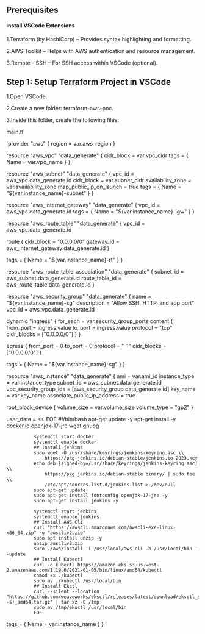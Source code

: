 ## Prerequisites

#### Install VSCode Extensions

1.Terraform (by HashiCorp) – Provides syntax highlighting and formatting.

2.AWS Toolkit – Helps with AWS authentication and resource management.

3.Remote - SSH – For SSH access within VSCode (optional).

## Step 1: Setup Terraform Project in VSCode

1.Open VSCode.

2.Create a new folder: terraform-aws-poc.

3.Inside this folder, create the following files:

main.tf

'provider "aws" {
  region = var.aws_region
}


resource "aws_vpc" "data_generate" {
  cidr_block = var.vpc_cidr
  tags = {
    Name = var.vpc_name
  }
}


resource "aws_subnet" "data_generate" {
  vpc_id                  = aws_vpc.data_generate.id
  cidr_block              = var.subnet_cidr
  availability_zone       = var.availability_zone
  map_public_ip_on_launch = true
  tags = {
    Name = "${var.instance_name}-subnet"
  }
}


resource "aws_internet_gateway" "data_generate" {
  vpc_id = aws_vpc.data_generate.id
  tags = {
    Name = "${var.instance_name}-igw"
  }
}


resource "aws_route_table" "data_generate" {
  vpc_id = aws_vpc.data_generate.id

  route {
    cidr_block = "0.0.0.0/0"
    gateway_id = aws_internet_gateway.data_generate.id
  }

  tags = {
    Name = "${var.instance_name}-rt"
  }
}


resource "aws_route_table_association" "data_generate" {
  subnet_id      = aws_subnet.data_generate.id
  route_table_id = aws_route_table.data_generate.id
}


resource "aws_security_group" "data_generate" {
  name        = "${var.instance_name}-sg"
  description = "Allow SSH, HTTP, and app port"
  vpc_id      = aws_vpc.data_generate.id

  dynamic "ingress" {
    for_each = var.security_group_ports
    content {
      from_port   = ingress.value
      to_port     = ingress.value
      protocol    = "tcp"
      cidr_blocks = ["0.0.0.0/0"]
    }
  }

  egress {
    from_port   = 0
    to_port     = 0
    protocol    = "-1"
    cidr_blocks = ["0.0.0.0/0"]
  }

  tags = {
    Name = "${var.instance_name}-sg"
  }
}


resource "aws_instance" "data_generate" {
  ami                    = var.ami_id
  instance_type          = var.instance_type
  subnet_id              = aws_subnet.data_generate.id
  vpc_security_group_ids = [aws_security_group.data_generate.id]
  key_name               = var.key_name
  associate_public_ip_address = true

  root_block_device {
    volume_size = var.volume_size
    volume_type = "gp2"
  }

  user_data = <<-EOF
              #!/bin/bash
              apt-get update -y
              apt-get install -y docker.io openjdk-17-jre wget gnupg

              systemctl start docker
              systemctl enable docker
              ## Install jenkins
              sudo wget -O /usr/share/keyrings/jenkins-keyring.asc \\
                  https://pkg.jenkins.io/debian-stable/jenkins.io-2023.key
              echo deb [signed-by=/usr/share/keyrings/jenkins-keyring.asc] \\
                  https://pkg.jenkins.io/debian-stable binary/ | sudo tee \\
                  /etc/apt/sources.list.d/jenkins.list > /dev/null
              sudo apt-get update
              sudo apt-get install fontconfig openjdk-17-jre -y
              sudo apt-get install jenkins -y

              systemctl start jenkins
              systemctl enable jenkins
              ## Install AWS Cli
              curl "https://awscli.amazonaws.com/awscli-exe-linux-x86_64.zip" -o "awscliv2.zip"
              sudo apt install unzip -y
              unzip awscliv2.zip
              sudo ./aws/install -i /usr/local/aws-cli -b /usr/local/bin --update
              ## Install Kubectl
              curl -o kubectl https://amazon-eks.s3.us-west-2.amazonaws.com/1.19.6/2021-01-05/bin/linux/amd64/kubectl
              chmod +x ./kubectl
              sudo mv ./kubectl /usr/local/bin
              ## Install Ekctl
              curl --silent --location "https://github.com/weaveworks/eksctl/releases/latest/download/eksctl_$(uname -s)_amd64.tar.gz" | tar xz -C /tmp
              sudo mv /tmp/eksctl /usr/local/bin
              EOF

  tags = {
    Name = var.instance_name
  }
} 
'
